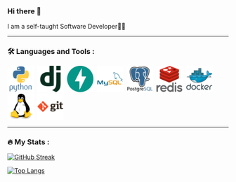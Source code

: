 ### Hi there 👋

I am a self-taught Software Developer👨‍💻

---


### :hammer_and_wrench: Languages and Tools :  
<div>
    <img src="https://github.com/devicons/devicon/blob/master/icons/python/python-original-wordmark.svg" 
    title="python" alt="python" width="60" height="60"/>&nbsp;
    <img src="https://github.com/devicons/devicon/blob/master/icons/django/django-plain.svg" 
    title="django" alt="django" width="60" height="60"/>&nbsp;
    <img src="https://github.com/devicons/devicon/blob/master/icons/fastapi/fastapi-original.svg" 
    title="fastapi" alt="fastapi" width="60" height="60"/>&nbsp;
    <img src="https://github.com/devicons/devicon/blob/master/icons/mysql/mysql-original-wordmark.svg" 
    title="MySQL"  alt="MySQL" width="60" height="60"/>&nbsp;
    <img src="https://github.com/devicons/devicon/blob/master/icons/postgresql/postgresql-original-wordmark.svg" 
    title="postgres"  alt="postgres" width="60" height="60"/>&nbsp;
    <img src="https://github.com/devicons/devicon/blob/master/icons/redis/redis-original-wordmark.svg" 
    title="redis"  alt="redis" width="60" height="60"/>&nbsp;
    <img src="https://github.com/devicons/devicon/blob/master/icons/docker/docker-original-wordmark.svg" 
    title="docker"  alt="docker" width="60" height="60"/>&nbsp;
    <img src="https://github.com/devicons/devicon/blob/master/icons/linux/linux-original.svg" 
    title="linux"  alt="linux" width="60" height="60"/>&nbsp;
    <img src="https://github.com/devicons/devicon/blob/master/icons/git/git-original-wordmark.svg" 
    title="Git" **alt="Git" width="60" height="60"/>
</div>

---


### :fire: My Stats : 
[![GitHub Streak](http://github-readme-streak-stats.herokuapp.com?user=funnydevelopment&0b1100100&theme=merko&hide_border=true&date_format=j%2Fn%5B%2FY%5D&card_width=900)](https://git.io/streak-stats)

[![Top Langs](https://github-readme-stats.vercel.app/api/top-langs/?username=funnydevelopment&layout=compact&theme=nightowl&hide_border=true&card_width=900)](https://github.com/anuraghazra/github-readme-stats)